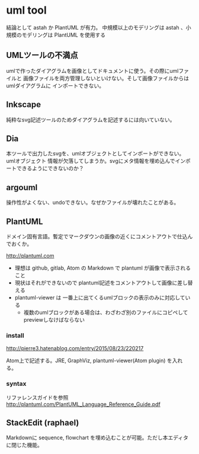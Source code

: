 # uml tool

結論として astah か PlantUML が有力。
中規模以上のモデリングは astah 、小規模のモデリングは PlantUML を使用する

## UMLツールの不満点

umlで作ったダイアグラムを画像としてドキュメントに使う。その際にumlファイルと
画像ファイルを両方管理しないといけない。そして画像ファイルからはumlダイアグラムに
インポートできない。

## Inkscape

純粋なsvg記述ツールのためダイアグラムを記述するには向いていない。

## Dia

本ツールで出力したsvgを、umlオブジェクトとしてインポートができない。umlオブジェクト
情報が欠落してしまうか。svgにメタ情報を埋め込んでインポートできるようにできないのか？

## argouml

操作性がよくない、undoできない。なぜかファイルが壊れたことがある。

## PlantUML
ドメイン固有言語。暫定でマークダウンの画像の近くにコメントアウトで仕込んでおくか。

<!---
コメントアウト
-->

http://plantuml.com

- 理想は github, gitlab, Atom の Markdown で plantuml が画像で表示されること
- 現状はそれができないので plantuml記述をコメントアウトして画像に差し替える
- plantuml-viewer は 一番上に出てくるumlブロックの表示のみに対応している
  - 複数のumlブロックがある場合は、わざわざ別のファイルにコピペしてpreviewしなけばならない

### install

http://pierre3.hatenablog.com/entry/2015/08/23/220217

Atom上で記述する。JRE, GraphViz, plantuml-viewer(Atom plugin) を入れる。

### syntax

リファレンスガイドを参照
http://plantuml.com/PlantUML_Language_Reference_Guide.pdf

## StackEdit (raphael)
Markdownに sequence, flowchart を埋め込むことが可能。ただし本エディタに閉じた機能。
